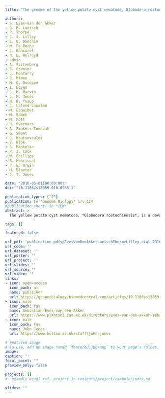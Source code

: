 ```yaml
---
title: "The genome of the yellow potato cyst nematode, Globodera rostochiensis, reveals insights into the basis of parasitism and virulence"

authors:
- S. Eves-van den Akker
- D. R. Laetsch
- P. Thorpe
- C. J. Lilley
- E. G. Danchin
- M. Da Rocha
- C. Rancurel
- N. E. Holroyd
- admin
- A. Szitenberg
- E. Grenier
- J. Montarry
- B. Mimee
- M. O. Duceppe
- I. Boyes
- J. M. Marvin
- L. M. Jones
- H. B. Yusup
- J. Lafond-Lapalme
- M. Esquibet
- M. Sabeh
- M. Rott
- H. Overmars
- A. Finkers-Tomczak
- G. Smant
- G. Koutsovoulos
- V. Blok
- S. Mantelin
- P. J. Cock
- W. Phillips
- B. Henrissat
- P. E. Urwin
- M. Blaxter
- J. T. Jones

date: "2016-06-01T00:00:00Z"
doi: "10.1186/s13059-016-0985-1"

publication_types: ["2"]
publication: In *Genome Biology* 17\:124
#publication_short: In *ICW*
abstract: >
  The yellow potato cyst nematode, *Globodera rostochiensis*, is a devastating plant pathogen of global economic importance. This biotrophic parasite secretes effectors from pharyngeal glands, some of which were acquired by horizontal gene transfer, to manipulate host processes and promote parasitism. *G. rostochiensis* is classified into pathotypes with different plant resistance-breaking phenotypes. We generate a high quality genome assembly for *G. rostochiensis* pathotype Ro1, identify putative effectors and horizontal gene transfer events, map gene expression through the life cycle focusing on key parasitic transitions and sequence the genomes of eight populations including four additional pathotypes to identify variation. Horizontal gene transfer contributes 3.5 % of the predicted genes, of which approximately 8.5 % are deployed as effectors. Over one-third of all effector genes are clustered in 21 putative 'effector islands' in the genome. We identify a dorsal gland promoter element motif (termed DOG Box) present upstream in representatives from 26 out of 28 dorsal gland effector families, and predict a putative effector superset associated with this motif. We validate gland cell expression in two novel genes by in situ hybridisation and catalogue dorsal gland promoter element-containing effectors from available cyst nematode genomes. Comparison of effector diversity between pathotypes highlights correlation with plant resistance-breaking. These *G. rostochiensis* genome resources will facilitate major advances in understanding nematode plant-parasitism. Dorsal gland promoter element-containing effectors are at the front line of the evolutionary arms race between plant and parasite and the ability to predict gland cell expression a priori promises rapid advances in understanding their roles and mechanisms of action.

tags: []

featured: false

url_pdf: 'publication_pdfs/EvesVanDenAkkerLaetschThorpeLilley_etal_2016_TheGenomeOfTheYellowPotatoCystNematodeGloboderaRostochiensis_GenomeBiology.pdf'
url_code: ''
url_dataset: ''
url_poster: ''
url_project: ''
url_slides: ''
url_source: ''
url_video: ''
links:
- icon: open-access
  icon_pack: ai
  name: publisher
  url: https://genomebiology.biomedcentral.com/articles/10.1186/s13059-016-0985-1
- icon: male
  icon_pack: fas
  name: Sebastian Eves-van den Akker
  url: https://www.plantsci.cam.ac.uk/directory/eves-van-den-akker-sebastian
- icon: male
  icon_pack: fas
  name: John Jones
  url: https://www.hutton.ac.uk/staff/john-jones

# Featured image
# To use, add an image named `featured.jpg/png` to your page's folder.
image:
caption: ''
focal_point: ""
preview_only: false

projects: []
#- example woudl ref. project in contents/project/example/index.md

slides: ""
---
```

